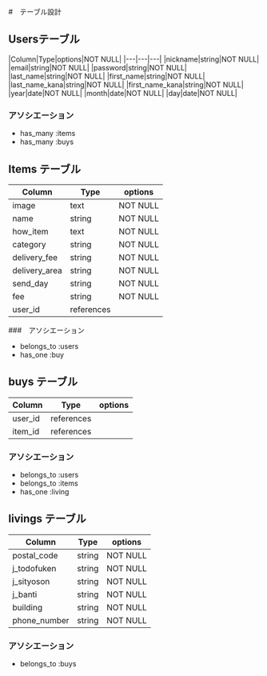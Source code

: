 #　テーブル設計

## Usersテーブル

|Column|Type|options|NOT NULL|
|---|---|---|
|nickname|string|NOT NULL|
|email|string|NOT NULL|
|password|string|NOT NULL|
|last_name|string|NOT NULL|
|first_name|string|NOT NULL|
|last_name_kana|string|NOT NULL|
|first_name_kana|string|NOT NULL|
|year|date|NOT NULL|
|month|date|NOT NULL|
|day|date|NOT NULL|

### アソシエーション

- has_many :items
- has_many :buys


## Items テーブル

|Column|Type|options|
|---|---|---|
|image|text|NOT NULL|
|name|string|NOT NULL|
|how_item|text|NOT NULL|
|category|string|NOT NULL|
|delivery_fee|string|NOT NULL|
|delivery_area|string|NOT NULL|
|send_day|string|NOT NULL|
|fee|string|NOT NULL|
|user_id|references|

###　アソシエーション

- belongs_to :users
- has_one :buy


## buys テーブル

|Column|Type|options|
|---|---|---|
|user_id|references|
|item_id|references|

### アソシエーション

- belongs_to :users
- belongs_to :items
- has_one :living


## livings テーブル

|Column|Type|options|
|---|---|---|
|postal_code|string|NOT NULL|
|j_todofuken|string|NOT NULL|
|j_sityoson|string|NOT NULL|
|j_banti|string|NOT NULL|
|building|string|NOT NULL|
|phone_number|string|NOT NULL|

### アソシエーション

- belongs_to :buys
